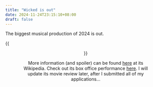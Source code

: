 ```yaml
---
title: "Wicked is out"
date: 2024-11-24T23:15:10+08:00
draft: false
---
```


The biggest musical production of 2024 is out.

{{<figure align="center" src="https://media.vanityfair.com/photos/65c8d910f5cb8424c800317b/4:3/w_2000,h_1500,c_limit/vf0224-wicked-first-look-01.jpg" caption="Directed by Jon Chu, music by Stephem Schwartz and Holzman. Original broadway cast was  [Idina Menzel](https://en.wikipedia.org/wiki/Idina_Menzel) (center) and [Kristin Chenoweth](https://en.wikipedia.org/wiki/Kristin_Chenoweth)" width="100%">}}

More information (and spoiler) can be found [here](https://en.wikipedia.org/wiki/Wicked_(2024_film)) at its Wikipedia. Check out its box office performance [here](https://www.the-numbers.com/movie/Wicked-(2024)#tab=box-office). I will update its movie review later, after I submitted all of my applications...
